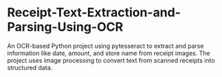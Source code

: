 # Receipt-Text-Extraction-and-Parsing-Using-OCR
An OCR-based Python project using pytesseract to extract and parse information like date, amount, and store name from receipt images. The project uses image processing to convert text from scanned receipts into structured data.
